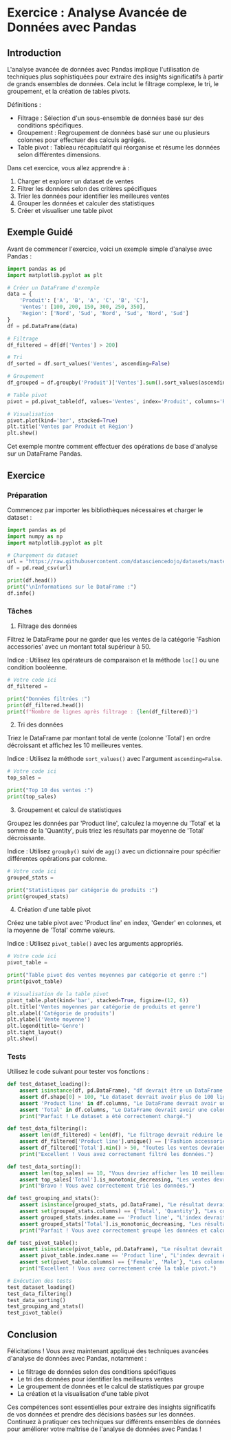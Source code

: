 # Exercice : Analyse Avancée de Données avec Pandas

## Introduction

L'analyse avancée de données avec Pandas implique l'utilisation de techniques plus sophistiquées pour extraire des insights significatifs à partir de grands ensembles de données. Cela inclut le filtrage complexe, le tri, le groupement, et la création de tables pivots.

Définitions :
- Filtrage : Sélection d'un sous-ensemble de données basé sur des conditions spécifiques.
- Groupement : Regroupement de données basé sur une ou plusieurs colonnes pour effectuer des calculs agrégés.
- Table pivot : Tableau récapitulatif qui réorganise et résume les données selon différentes dimensions.

Dans cet exercice, vous allez apprendre à :
1. Charger et explorer un dataset de ventes
2. Filtrer les données selon des critères spécifiques
3. Trier les données pour identifier les meilleures ventes
4. Grouper les données et calculer des statistiques
5. Créer et visualiser une table pivot

## Exemple Guidé

Avant de commencer l'exercice, voici un exemple simple d'analyse avec Pandas :

```python
import pandas as pd
import matplotlib.pyplot as plt

# Créer un DataFrame d'exemple
data = {
    'Produit': ['A', 'B', 'A', 'C', 'B', 'C'],
    'Ventes': [100, 200, 150, 300, 250, 350],
    'Region': ['Nord', 'Sud', 'Nord', 'Sud', 'Nord', 'Sud']
}
df = pd.DataFrame(data)

# Filtrage
df_filtered = df[df['Ventes'] > 200]

# Tri
df_sorted = df.sort_values('Ventes', ascending=False)

# Groupement
df_grouped = df.groupby('Produit')['Ventes'].sum().sort_values(ascending=False)

# Table pivot
pivot = pd.pivot_table(df, values='Ventes', index='Produit', columns='Region', aggfunc='sum')

# Visualisation
pivot.plot(kind='bar', stacked=True)
plt.title('Ventes par Produit et Région')
plt.show()
```

Cet exemple montre comment effectuer des opérations de base d'analyse sur un DataFrame Pandas.

## Exercice

### Préparation

Commencez par importer les bibliothèques nécessaires et charger le dataset :

```python
import pandas as pd
import numpy as np
import matplotlib.pyplot as plt

# Chargement du dataset
url = "https://raw.githubusercontent.com/datasciencedojo/datasets/master/supermarket_sales.csv"
df = pd.read_csv(url)

print(df.head())
print("\nInformations sur le DataFrame :")
df.info()
```

### Tâches

1. Filtrage des données

Filtrez le DataFrame pour ne garder que les ventes de la catégorie 'Fashion accessories' avec un montant total supérieur à 50.

Indice : Utilisez les opérateurs de comparaison et la méthode `loc[]` ou une condition booléenne.

```python
# Votre code ici
df_filtered = 

print("Données filtrées :")
print(df_filtered.head())
print(f"Nombre de lignes après filtrage : {len(df_filtered)}")
```

2. Tri des données

Triez le DataFrame par montant total de vente (colonne 'Total') en ordre décroissant et affichez les 10 meilleures ventes.

Indice : Utilisez la méthode `sort_values()` avec l'argument `ascending=False`.

```python
# Votre code ici
top_sales = 

print("Top 10 des ventes :")
print(top_sales)
```

3. Groupement et calcul de statistiques

Groupez les données par 'Product line', calculez la moyenne du 'Total' et la somme de la 'Quantity', puis triez les résultats par moyenne de 'Total' décroissante.

Indice : Utilisez `groupby()` suivi de `agg()` avec un dictionnaire pour spécifier différentes opérations par colonne.

```python
# Votre code ici
grouped_stats = 

print("Statistiques par catégorie de produits :")
print(grouped_stats)
```

4. Création d'une table pivot

Créez une table pivot avec 'Product line' en index, 'Gender' en colonnes, et la moyenne de 'Total' comme valeurs.

Indice : Utilisez `pivot_table()` avec les arguments appropriés.

```python
# Votre code ici
pivot_table = 

print("Table pivot des ventes moyennes par catégorie et genre :")
print(pivot_table)

# Visualisation de la table pivot
pivot_table.plot(kind='bar', stacked=True, figsize=(12, 6))
plt.title('Ventes moyennes par catégorie de produits et genre')
plt.xlabel('Catégorie de produits')
plt.ylabel('Vente moyenne')
plt.legend(title='Genre')
plt.tight_layout()
plt.show()
```

### Tests

Utilisez le code suivant pour tester vos fonctions :

```python
def test_dataset_loading():
    assert isinstance(df, pd.DataFrame), "df devrait être un DataFrame pandas"
    assert df.shape[0] > 100, "Le dataset devrait avoir plus de 100 lignes"
    assert 'Product line' in df.columns, "Le DataFrame devrait avoir une colonne 'Product line'"
    assert 'Total' in df.columns, "Le DataFrame devrait avoir une colonne 'Total'"
    print("Parfait ! Le dataset a été correctement chargé.")

def test_data_filtering():
    assert len(df_filtered) < len(df), "Le filtrage devrait réduire le nombre de lignes"
    assert df_filtered['Product line'].unique() == ['Fashion accessories'], "Le DataFrame filtré ne devrait contenir que 'Fashion accessories'"
    assert df_filtered['Total'].min() > 50, "Toutes les ventes devraient avoir un montant supérieur à 50"
    print("Excellent ! Vous avez correctement filtré les données.")

def test_data_sorting():
    assert len(top_sales) == 10, "Vous devriez afficher les 10 meilleures ventes"
    assert top_sales['Total'].is_monotonic_decreasing, "Les ventes devraient être triées par ordre décroissant"
    print("Bravo ! Vous avez correctement trié les données.")

def test_grouping_and_stats():
    assert isinstance(grouped_stats, pd.DataFrame), "Le résultat devrait être un DataFrame"
    assert set(grouped_stats.columns) == {'Total', 'Quantity'}, "Les colonnes devraient être 'Total' et 'Quantity'"
    assert grouped_stats.index.name == 'Product line', "L'index devrait être 'Product line'"
    assert grouped_stats['Total'].is_monotonic_decreasing, "Les résultats devraient être triés par 'Total' décroissant"
    print("Parfait ! Vous avez correctement groupé les données et calculé les statistiques.")

def test_pivot_table():
    assert isinstance(pivot_table, pd.DataFrame), "Le résultat devrait être un DataFrame"
    assert pivot_table.index.name == 'Product line', "L'index devrait être 'Product line'"
    assert set(pivot_table.columns) == {'Female', 'Male'}, "Les colonnes devraient être 'Female' et 'Male'"
    print("Excellent ! Vous avez correctement créé la table pivot.")

# Exécution des tests
test_dataset_loading()
test_data_filtering()
test_data_sorting()
test_grouping_and_stats()
test_pivot_table()
```

## Conclusion

Félicitations ! Vous avez maintenant appliqué des techniques avancées d'analyse de données avec Pandas, notamment :
- Le filtrage de données selon des conditions spécifiques
- Le tri des données pour identifier les meilleures ventes
- Le groupement de données et le calcul de statistiques par groupe
- La création et la visualisation d'une table pivot

Ces compétences sont essentielles pour extraire des insights significatifs de vos données et prendre des décisions basées sur les données. Continuez à pratiquer ces techniques sur différents ensembles de données pour améliorer votre maîtrise de l'analyse de données avec Pandas !